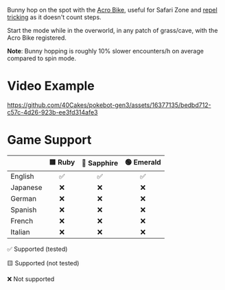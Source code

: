 Bunny hop on the spot with the [Acro Bike](https://bulbapedia.bulbagarden.net/wiki/Acro_Bike), useful for Safari Zone and [repel tricking](https://bulbapedia.bulbagarden.net/wiki/Appendix:Repel_trick) as it doesn't count steps.

Start the mode while in the overworld, in any patch of grass/cave, with the Acro Bike registered.

**Note**: Bunny hopping is roughly 10% slower encounters/h on average compared to spin mode.

# Video Example
https://github.com/40Cakes/pokebot-gen3/assets/16377135/bedbd712-c57c-4d26-923b-ee3fd314afe3

# Game Support
|          | 🟥 Ruby | 🔷 Sapphire | 🟢 Emerald |
|:---------|:----:|:--------:|:-------:|
| English  |  ✅   |    ✅     |    ✅    |
| Japanese |  ❌   |    ❌     |    ❌    |
| German   |  ❌   |    ❌     |    ❌    |
| Spanish  |  ❌   |    ❌     |    ❌    |
| French   |  ❌   |    ❌     |    ❌    |
| Italian  |  ❌   |    ❌     |    ❌    |

✅ Supported (tested)

🟨 Supported (not tested)

❌ Not supported